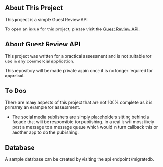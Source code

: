 ## About This Project

This project is a simple Guest Review API

To open an issue for this project, please visit the [Guest Review API](https://github.com/AndySalmon/BluestoneReviews/issues).

## About Guest Review API

This project was written for a practical assessment and is not suitable for use in any commercial application.

This repository will be made private again once it is no longer required for appraisal.

## To Dos

There are many aspects of this project that are not 100% complete as it is primarily an example for assessment.

- The social media publishers are simply placeholders sitting behind a facade that will be responsible for publishing. In a real it will most likely post a message to a message queue which would in turn callback this or another app to do the publishing.

## Database

A sample database can be created by visiting the api endpoint /migratedb.

